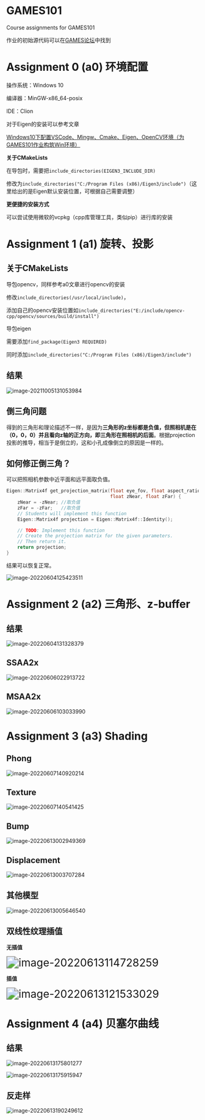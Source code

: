 # GAMES101
Course assignments for GAMES101



作业的初始源代码可以在[GAMES论坛](https://games-cn.org/forums/topic/allhw/)中找到



# Assignment 0 (a0) 环境配置

操作系统：Windows 10

编译器：MinGW-x86_64-posix

IDE：Clion



对于Eigen的安装可以参考文章

[Windows10下配置VSCode、Mingw、Cmake、Eigen、OpenCV环境（为GAMES101作业构筑Win环境）](https://zhuanlan.zhihu.com/p/363769672)



**关于CMakeLists**

在导包时，需要把`include_directories(EIGEN3_INCLUDE_DIR)`

修改为`include_directories("C:/Program Files (x86)/Eigen3/include")`（这里给出的是Eigen默认安装位置，可根据自己需要调整）



**更便捷的安装方式**

可以尝试使用微软的vcpkg（cpp库管理工具，类似pip）进行库的安装



# Assignment 1 (a1) 旋转、投影



## 关于CMakeLists

导包opencv，同样参考a0文章进行opencv的安装

修改`include_directories(/usr/local/include)`，

添加自己的opencv安装位置如`include_directories("E:/include/opencv-cpp/opencv/sources/build/install")`



导包eigen

需要添加`find_package(Eigen3 REQUIRED)`

同时添加`include_directories("C:/Program Files (x86)/Eigen3/include")`



## 结果

![image-20211005131053984](https://cdn.jsdelivr.net/gh/JudgementH/image-host/md/image-20211005131053984.png)



## 倒三角问题

得到的三角形和理论描述不一样，是因为**三角形的z坐标都是负值，但照相机是在（0，0，0）并且看向z轴的正方向，即三角形在照相机的后面**。根据projection投影的推导，相当于是倒立的，这和小孔成像倒立的原因是一样的。



## 如何修正倒三角？

可以把照相机参数中近平面和远平面取负值。

```c++
Eigen::Matrix4f get_projection_matrix(float eye_fov, float aspect_ratio,
                                      float zNear, float zFar) {
    zNear = -zNear;	//取负值
    zFar = -zFar;	//取负值
    // Students will implement this function
    Eigen::Matrix4f projection = Eigen::Matrix4f::Identity();

    // TODO: Implement this function
    // Create the projection matrix for the given parameters.
    // Then return it.
    return projection;
}
```

结果可以恢复正常。

![image-20220604125423511](https://cdn.jsdelivr.net/gh/JudgementH/image-host/md/image-20220604125424680.png)



# Assignment 2 (a2) 三角形、z-buffer



## 结果

![image-20220604131328379](https://cdn.jsdelivr.net/gh/JudgementH/image-host/md/image-20220604131328379.png)



## SSAA2x

![image-20220606022913722](https://cdn.jsdelivr.net/gh/JudgementH/image-host/md/image-20220606022913722.png)



## MSAA2x

![image-20220606103033990](https://cdn.jsdelivr.net/gh/JudgementH/image-host/md/image-20220606103033990.png)



# Assignment 3 (a3) Shading



## Phong

![image-20220607140920214](https://cdn.jsdelivr.net/gh/JudgementH/image-host/md/image-20220607140920392.png)



## Texture

![image-20220607140541425](https://cdn.jsdelivr.net/gh/JudgementH/image-host/md/image-20220607140541425.png)



## Bump

![image-20220613002949369](https://cdn.jsdelivr.net/gh/JudgementH/image-host/md/image-20220613002949369.png)



## Displacement

![image-20220613003707284](https://cdn.jsdelivr.net/gh/JudgementH/image-host/md/image-20220613003708919.png)



## 其他模型

![image-20220613005646540](https://cdn.jsdelivr.net/gh/JudgementH/image-host/md/image-20220613005646540.png)



## 双线性纹理插值



**无插值**

<img src="https://cdn.jsdelivr.net/gh/JudgementH/image-host/md/image-20220613114728259.png" alt="image-20220613114728259" style="zoom:200%;" />



**插值**

<img src="https://cdn.jsdelivr.net/gh/JudgementH/image-host/md/image-20220613121533029.png" alt="image-20220613121533029" style="zoom: 200%;" />



# Assignment 4 (a4) 贝塞尔曲线

## 结果

![image-20220613175801277](https://cdn.jsdelivr.net/gh/JudgementH/image-host/md/image-20220613175801277.png)

![image-20220613175915947](https://cdn.jsdelivr.net/gh/JudgementH/image-host/md/image-20220613175915947.png)



## 反走样

![image-20220613190249612](https://cdn.jsdelivr.net/gh/JudgementH/image-host/md/image-20220613190249612.png)